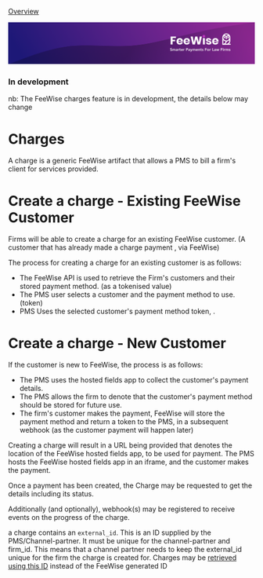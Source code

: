 [ Overview](./README.md)

![plot](./images/linkedin.png)

### In development
nb: The FeeWise charges feature is in development, the details below may change

# Charges
A charge is a generic FeeWise artifact that allows a PMS to bill a firm's client for services provided.

# Create a charge - Existing FeeWise Customer
Firms will be able to create a charge for an existing FeeWise customer. (A customer that has already made a charge payment , via FeeWise)

The process for creating a charge for an existing customer is as follows:
* The FeeWise API is used to retrieve the Firm's customers and their stored payment method. (as a tokenised value)
* The PMS user selects a customer and the payment method to use. (token)
* PMS Uses the selected customer's payment method token,  .

# Create a charge - New Customer
If the customer is new to FeeWise, the process is as follows:

* The PMS uses the hosted fields app to collect the customer's payment details.
* The PMS allows the firm to denote that the customer's payment method should be stored for future use.
* The firm's customer makes the payment, FeeWise will store the payment method and return a token to the PMS, in a subsequent webhook (as the customer payment will happen later)

Creating a charge will result in a URL being provided that denotes the location of the FeeWise hosted fields app, to be used for payment.
The PMS hosts the FeeWise hosted fields app in an iframe, and the customer makes the payment.

Once a payment has been created, the Charge may be requested to get the details including its status.

Additionally (and optionally), webhook(s) may be registered to receive events on the progress of the charge.

a charge contains an `external_id`. This is an ID supplied by the PMS/Channel-partner. It must be unique for the
channel-partner and firm_id. This means that a channel partner needs to keep the external_id unique for the firm the
charge is created for. Charges may be [retrieved using this ID](../../reference/partner-openapispec.yaml/paths/~1api~1v3~1partner~1charges~1firm~1{firm_id}~1{external_id}/get)
instead of the FeeWise generated ID

